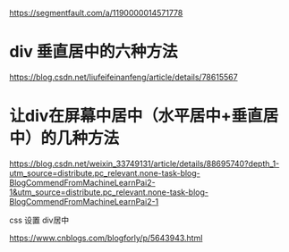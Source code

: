 https://segmentfault.com/a/1190000014571778

# div 垂直居中的六种方法

https://blog.csdn.net/liufeifeinanfeng/article/details/78615567





# 让div在屏幕中居中（水平居中+垂直居中）的几种方法

https://blog.csdn.net/weixin_33749131/article/details/88695740?depth_1-utm_source=distribute.pc_relevant.none-task-blog-BlogCommendFromMachineLearnPai2-1&utm_source=distribute.pc_relevant.none-task-blog-BlogCommendFromMachineLearnPai2-1





css 设置 div居中

https://www.cnblogs.com/blogforly/p/5643943.html